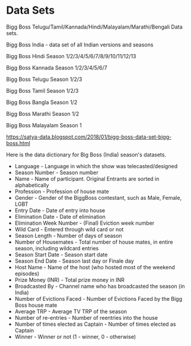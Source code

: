 # Data Sets
Bigg Boss Telugu/Tamil/Kannada/Hindi/Malayalam/Marathi/Bengali Data sets.

Bigg Boss India - data set of all Indian versions and seasons


Bigg Boss Hindi Season 1/2/3/4/5/6/7/8/9/10/11/12/13

Bigg Boss Kannada Season 1/2/3/4/5/6/7

Bigg Boss Telugu Season 1/2/3

Bigg Boss Tamil Season 1/2/3

Bigg Boss Bangla Season 1/2

Bigg Boss Marathi Season 1/2

Bigg Boss Malayalam Season 1

https://satya-data.blogspot.com/2018/01/bigg-boss-data-set-bigg-boss.html

Here is the data dictionary for Big Boss (India) season's datasets.


- Language - Language in which the show was telecasted/designed
- Season Number - Season number
- Name - Name of participant. Original Entrants are sorted in alphabetically
- Profession - Profession of house mate
- Gender - Gender of the BiggBoss contestant, such as Male, Female, LGBT
- Entry Date - Date of entry into house
- Elimination Date - Date of elimination
- Elimination Week Number - (Final) Eviction week number
- Wild Card - Entered through wild card or not
- Season Length - Number of days of season
- Number of Housemates - Total number of house mates, in entire season, including wildcard entries
- Season Start Date - Season start date
- Season End Date - Season last day or Finale day
- Host Name - Name of the host (who hosted most of the weekend episodes)
- Prize Money (INR) - Total prize money in INR
- Broadcasted By - Channel name who has broadcasted the season (in India)
- Number of Evictions Faced - Number of Evictions Faced by the Bigg Boss house mate
- Average TRP - Average TV TRP of the season
- Number of re-entries - Number of reentries into the house
- Number of times elected as Captain - Number of times elected as Captain
- Winner - Winner or not (1 - winner, 0 - otherwise)

